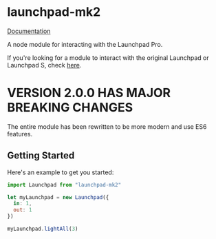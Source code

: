 # launchpad-mk2

[Documentation](https://tjhorner.com/node-launchpad-mk2/)

A node module for interacting with the Launchpad Pro.

If you're looking for a module to interact with the original Launchpad or Launchpad S, check [here](https://www.npmjs.com/package/midi-launchpad).

# VERSION 2.0.0 HAS MAJOR BREAKING CHANGES

The entire module has been rewritten to be more modern and use ES6 features.

## Getting Started

Here's an example to get you started:

```js
import Launchpad from "launchpad-mk2"

let myLaunchpad = new Launchpad({
  in: 1,
  out: 1
})

myLaunchpad.lightAll(3)
```